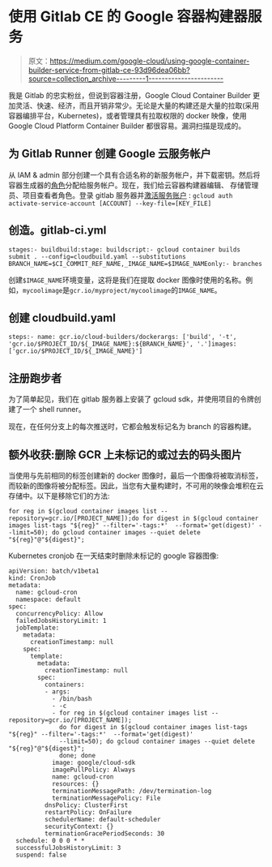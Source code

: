 # 使用 Gitlab CE 的 Google 容器构建器服务

> 原文：<https://medium.com/google-cloud/using-google-container-builder-service-from-gitlab-ce-93d96dea06bb?source=collection_archive---------1----------------------->

我是 Gitlab 的忠实粉丝，但说到容器注册，Google Cloud Container Builder 更加灵活、快速、经济，而且开销非常少。无论是大量的构建还是大量的拉取(采用容器编排平台，Kubernetes)，或者管理具有拉取权限的 docker 映像，使用 Google Cloud Platform Container Builder 都很容易。漏洞扫描是现成的。

## 为 Gitlab Runner 创建 Google 云服务帐户

从 IAM & admin 部分创建一个具有合适名称的新服务帐户，并下载密钥。然后将容器生成器的[角色](https://cloud.google.com/container-builder/docs/securing-builds/configure-access-control#roles)分配给服务帐户。现在，我们给云容器构建器编辑、
存储管理员、项目查看者角色。登录 gitlab 服务器并[激活服务账户](https://cloud.google.com/sdk/gcloud/reference/auth/activate-service-account) : `gcloud auth activate-service-account [ACCOUNT] --key-file=[KEY_FILE]`

## 创造。gitlab-ci.yml

```
stages:- buildbuild:stage: buildscript:- gcloud container builds submit . --config=cloudbuild.yaml --substitutions BRANCH_NAME=$CI_COMMIT_REF_NAME,_IMAGE_NAME=$IMAGE_NAMEonly:- branches
```

创建`$IMAGE_NAME`环境变量，这将是我们在提取 docker 图像时使用的名称。例如，`mycoolimage`是`gcr.io/myproject/mycoolimage`的`IMAGE_NAME`。

## 创建 cloudbuild.yaml

```
steps:- name: gcr.io/cloud-builders/dockerargs: ['build', '-t', 'gcr.io/$PROJECT_ID/${_IMAGE_NAME}:${BRANCH_NAME}', '.']images: ['gcr.io/$PROJECT_ID/${_IMAGE_NAME}']
```

## 注册跑步者

为了简单起见，我们在 gitlab 服务器上安装了 gcloud sdk，并使用项目的令牌创建了一个 shell runner。

现在，在任何分支上的每次推送时，它都会触发标记名为 branch 的容器构建。

## 额外收获:删除 GCR 上未标记的或过去的码头图片

当使用与先前相同的标签创建新的 docker 图像时，最后一个图像将被取消标签，而较新的图像将被分配标签。因此，当您有大量构建时，不可用的映像会堆积在云存储中。以下是移除它们的方法:

```
for reg in $(gcloud container images list --repository=gcr.io/[PROJECT_NAME]);do for digest in $(gcloud container images list-tags "${reg}" --filter='-tags:*'  --format='get(digest)' --limit=50); do gcloud container images --quiet delete "${reg}"@"${digest}";
```

Kubernetes cronjob 在一天结束时删除未标记的 google 容器图像:

```
apiVersion: batch/v1beta1
kind: CronJob
metadata:
  name: gcloud-cron
  namespace: default
spec:
  concurrencyPolicy: Allow
  failedJobsHistoryLimit: 1
  jobTemplate:
    metadata:
      creationTimestamp: null
    spec:
      template:
        metadata:
          creationTimestamp: null
        spec:
          containers:
          - args:
            - /bin/bash
            - -c
            - for reg in $(gcloud container images list --repository=gcr.io/[PROJECT_NAME]);
              do for digest in $(gcloud container images list-tags "${reg}" --filter='-tags:*'  --format='get(digest)'
              --limit=50); do gcloud container images --quiet delete "${reg}"@"${digest}";
              done; done
            image: google/cloud-sdk
            imagePullPolicy: Always
            name: gcloud-cron
            resources: {}
            terminationMessagePath: /dev/termination-log
            terminationMessagePolicy: File
          dnsPolicy: ClusterFirst
          restartPolicy: OnFailure
          schedulerName: default-scheduler
          securityContext: {}
          terminationGracePeriodSeconds: 30
  schedule: 0 0 0 * *
  successfulJobsHistoryLimit: 3
  suspend: false
```